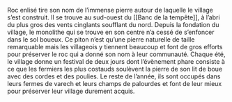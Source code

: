 Roc enlisé tire son nom de l’immense pierre autour de laquelle le village s’est construit. Il se trouve au sud-ouest du [[Banc de la tempête]], à l’abri du plus gros des vents cinglants soufflant du nord. Depuis la fondation du village, le monolithe qui se trouve en son centre n’a cessé de s’enfoncer dans le sol boueux. Ce piton n’est qu’une pierre naturelle de taille remarquable mais les villageois y tiennent beaucoup et font de gros efforts pour préserver le roc qui a donné son nom à leur communauté. Chaque été, le village donne un festival de deux jours dont l’évènement phare consiste à ce que les fermiers les plus costauds soulèvent la pierre de son lit de boue avec des cordes et des poulies. Le reste de l’année, ils sont occupés dans leurs fermes de varech et leurs champs de palourdes et font de leur mieux pour préserver leur village durement acquis.